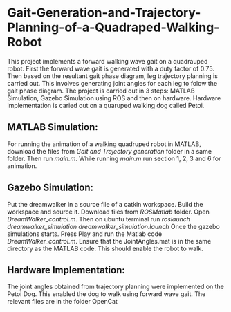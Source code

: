 # Gait-Generation-and-Trajectory-Planning-of-a-Quadraped-Walking-Robot
This project implements a forward walking wave gait on a quadrauped robot. First the forward wave gait is generated with a duty factor of 0.75. Then based on the resultant
gait phase diagram, leg trajectory planning is carried out. This involves generating joint angles for each leg to folow the gait phase diagram. The project is carried out in 3 
steps: MATLAB Simulation, Gazebo Simulation using ROS  and then on hardware. Hardware implementation is caried out on a quaruped walking dog called Petoi.
## MATLAB Simulation:
For running the animation of a walking quadruped robot in MATLAB, download the files from *Gait and Trajectory generation* folder in a same folder. Then run *main.m*.
While running *main.m* run section 1, 2, 3 and 6 for animation.
## Gazebo Simulation:
Put the dreamwalker in a source file of a catkin workspace. Build the workspace and source it. Download files from *ROSMatlab* folder. Open *DreamWalker_control.m*. Then on ubuntu terminal run 
*roslaunch dreamwalker_simulation dreamwalker_simulation.launch*
Once the gazebo simulations starts. Press Play and run the Matlab code *DreamWalker_control.m*. Ensure that the JointAngles.mat is in the same directory as the MATLAB code. This should enable the robot to walk.
## Hardware Implementation:
The joint angles obtained from trajectory planning were implemented on the Petoi Dog. This enabled the dog to walk using forward wave gait. The relevant files
are in the folder OpenCat
